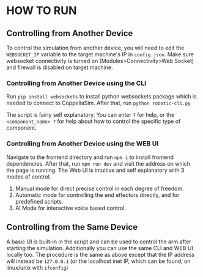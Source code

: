# HOW TO RUN

## Controlling from Another Device
To control the simulation from another device, you will need to edit the `WEBSOCKET_IP` variable to the target machine's IP in `config.json`.
Make sure websocket connectivity is turned on (Modules>Connectivity>Web Socket) and firewall is disabled on target machine.

### Controlling from Another Device using the CLI
Run `pip install websockets` to install python websockets package which is needed to connect to CoppeliaSim.
After that, run `python robotic-cli.py`

The script is fairly self explanatory. You can enter `?` for help, or the `<component_name> ?` for help about how to control the specific type of component.

### Controlling from Another Device using the WEB UI

Navigate to the frontend directory and run `npm i` to install frontend dependencies.
After that, run `npm run dev` and visit the address on which the page is running. The Web UI is intuitive and self explanatory with 3 modes of control.

1. Manual mode for direct precise control in each degree of freedom.
2. Automatic mode for controlling the end effectors directly, and for predefined scripts.
3. AI Mode for interactive voice based control.

## Controlling from the Same Device
A basic UI is built-in in the script and can be used to control the arm after starting the simulation. Additionally you can use the same CLI and WEB UI locally too. The procedure is the same as above except that the IP address will instead be `127.0.0.1` (or the localhost inet IP, which can be found, on linux/unix with `ifconfig`)
